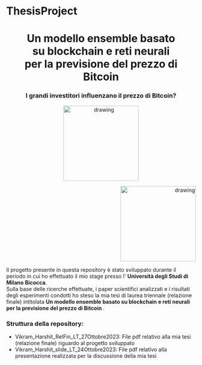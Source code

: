 # ThesisProject
<h1 align='center'>Un modello ensemble basato <br>
  su blockchain e reti neurali <br>
  per la previsione del prezzo di Bitcoin</h1>
<h3 align='center'>I grandi investitori influenzano il prezzo di Bitcoin?</h3>
<p align='center'><img src="https://logos-world.net/wp-content/uploads/2020/08/Bitcoin-Logo.png" alt="drawing" width="200"/></p>
<p align='right'><img src="https://github.com/ViK-Dev1/ThesisProject/assets/66474347/43179455-a2d8-414f-8327-301c901d5747" alt="drawing" width="200"/></p>

<p>Il progetto presente in questa repository è stato sviluppato durante il periodo in cui ho effettuato il mio stage presso l' <b>Università degli Studi di Milano Bicocca</b>. <br> Sulla base delle ricerche effettuate, i paper scientifici analizzati e i risultati degli esperimenti condotti ho steso la mia tesi di laurea triennale (relazione finale) intitolata <b>Un modello ensemble basato su blockchain e reti neurali per la previsione del prezzo di Bitcoin </b>.</p>

### Struttura della repository:
- Vikram_Harshit_RelFin_LT_27Ottobre2023: File pdf relativo alla mia tesi (relazione finale) riguardo al progetto sviluppato
- Vikram_Harshit_slide_LT_24Ottobre2023: File pdf relativo alla presentazione realizzata per la discussione della mia tesi
  
